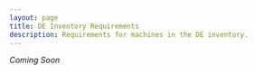 ```yaml
---
layout: page
title: DE Inventory Requirements
description: Requirements for machines in the DE inventory.
---
```


_*Coming Soon*_

